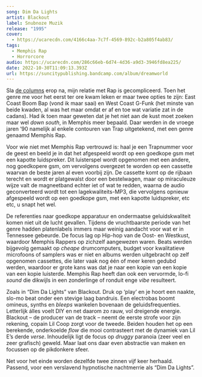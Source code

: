 ```yaml
---
song: Dim Da Lights
artist: Blackout
label: Snubnoze Muzik
release: "1995"
cover:
  - https://ucarecdn.com/4166c4aa-7c7f-4569-892c-b2a805f4ab83/
tags:
  - Memphis Rap
  - Horrorcore
audio: https://ucarecdn.com/286c66eb-6d74-4d36-a9d3-3946fd8ea225/
date: 2022-10-30T11:09:13.393Z
url: https://suncitypublishing.bandcamp.com/album/dreamworld
---
```

Sla [de columns](https://naaktinbad.com/mos_def-black_on_both_sides) erop na, mijn relatie met Rap is gecompliceerd. Toen het genre me voor het eerst ter ore kwam leken er maar twee opties te zijn: East Coast Boom Bap (vond ik maar saai) en West Coast G-Funk (het minste van beide kwaden, al was het maar omdat er af en toe wat variatie zat in de cadans). Had ik toen maar geweten dat je het niet aan de kust moet zoeken maar wel *down south*, in Memphis meer bepaald. Daar werden in de vroege jaren ’90 namelijk al enkele contouren van Trap uitgetekend, met een genre genaamd Memphis Rap.

Voor wie niet met Memphis Rap vertrouwd is: haal je een Trapnummer voor de geest en beeld je in dat het afgespeeld wordt op een goedkope gsm met een kapotte luidspreker. Dit luisterspel wordt opgenomen met een andere, nog goedkopere gsm, om vervolgens overgezet te worden op een cassette waarvan de beste jaren al even voorbij zijn. De cassette komt op de rijbaan terecht en wordt er platgewalst door een bestelwagen, maar op miraculeuze wijze valt de magneetband echter iet of wat te redden, waarna de audio geconverteerd wordt tot een lagekwaliteits-MP3, die vervolgens opnieuw afgespeeld wordt op een goedkope gsm, met een kapotte luidspreker, etc etc, u snapt het wel.

De referenties naar goedkope apparatuur en ondermaatse geluidskwaliteit komen niet uit de lucht gevallen. Tijdens de vruchtbaarste periode van het genre hadden platenlabels immers maar weinig aandacht voor wat er in Tennessee gebeurde. De focus lag op Hip-hop van de Oost- en Westkust, waardoor Memphis Rappers op zichzelf aangewezen waren. Beats werden bijgevolg gemaakt op *cheape* drumcomputers, budget voor kwalitatieve microfoons of samplers was er niet en albums werden uitgebracht op zelf opgenomen cassettes, die later vaak nog één of meer keren gedubd werden, waardoor er grote kans was dat je naar een kopie van een kopie van een kopie luisterde. Memphis Rap heeft dan ook een vervormde, lo-fi *sound* die dikwijls in een zonderlinge of ronduit enge *vibe* resulteert. 

Zoals in “Dim Da Lights” van Blackout. Druk op ‘play’ en je hoort een naakte, slo-mo beat onder een stevige laag bandruis. Een electrobas boomt omineus, synths en *bleeps* wankelen bovenaan de geluidsfrequenties. Letterlijk álles voelt DIY en net daarom zo rauw, vol dreigende energie. Blackout – de producer van de track – neemt de eerste strofe voor zijn rekening, copain Lil Coop zorgt voor de tweede. Beiden houden het op een berekende, onderkoelde *flow* die mooi contrasteert met de dynamiek van Lil E’s derde *verse*. Inhoudelijk ligt de focus op *druggy* paranoia (zeer veel en zeer grafisch) geweld. Maar laat ons daar even abstractie van maken en focussen op de pikdonkere sfeer. 

Net voor het einde worden dezelfde twee zinnen vijf keer herhaald. Passend, voor een verslavend hypnotische nachtmerrie als “Dim Da Lights”.